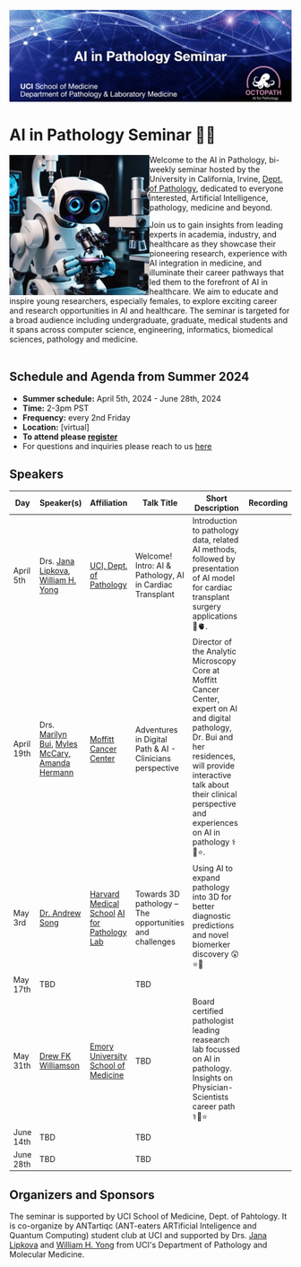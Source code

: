 ![This is an alt text.](/data/SeminarHeader.jpg "This is a sample image.")

# AI in Pathology Seminar 🔬🧬

<img src="data/seminar_logo.jpg" width="250px" align="left" />

Welcome to the AI in Pathology, bi-weekly seminar hosted by the University in California, Irvine, [Dept. of Pathology](https://www.pathology.uci.edu/index.asp/), dedicated to everyone interested, Artificial Intelligence, pathology, medicine and beyond.

Join us to gain insights from leading experts in academia, industry, and healthcare as they showcase their pioneering research, experience with AI integration in medicine, and illuminate their career pathways that led them to the forefront of AI in healthcare. We aim to educate and inspire young researchers, especially females, to explore exciting career and research opportunities in AI and healthcare. The seminar is targeted for a broad audience including undergraduate, graduate, medical students and it spans across computer science, engineering, informatics, biomedical sciences, pathology and medicine.  
<br>

## Schedule and Agenda from Summer 2024

* **Summer schedule:** April 5th, 2024 - June 28th, 2024
* **Time:** 2-3pm PST 
* **Frequency:** every 2nd Friday
* **Location:** [virtual]
* **To attend please [register](https://forms.gle/AFxvbwgS7JeCKuGn8)**
* For questions and inquiries please reach to us [here](mailto:antartiqcpath@gmail.com,jlipkova@hs.uci.edu)


## Speakers
| Day | Speaker(s) | Affiliation | Talk Title | Short Description | Recording |
| ------ | ------ | ------ | ------ | ------ | ------ |
| April 5th   |  Drs. [Jana Lipkova](http://octopath.org/jana.html), [William H. Yong](https://faculty.sites.uci.edu/whyonglab/about-dr-yong/) | [UCI, Dept. of Pathology](https://www.pathology.uci.edu/)| Welcome! Intro: AI & Pathology, AI in Cardiac Transplant | Introduction to pathology data, related AI methods, followed by presentation of AI model for cardiac transplant surgery applications 🔬🫀. | |
| April 19th  | Drs. [Marilyn Bui](https://www.moffitt.org/providers/marilyn-bui/), [Myles McCary](https://www.linkedin.com/in/mylesmccrary/), [Amanda Hermann](https://twitter.com/HerrPath)  | [Moffitt Cancer Center](https://www.moffitt.org/) | Adventures in Digital Path & AI - Clinicians perspective| Director of the Analytic Microscopy Core at Moffitt Cancer Center, expert on AI and digital pathology, Dr. Bui and her residences, will provide interactive talk about their clinical perspective and experiences on AI in pathology ⚕️🔬⭐.| | 
| May 3rd     | [Dr. Andrew Song](https://andrewhsong.wordpress.com/)   | [Harvard Medical School](https://hms.harvard.edu/) [AI for Pathology Lab](https://faisal.ai/) | Towards 3D pathology – The opportunities and challenges | Using AI to expand pathology into 3D for better diagnostic predictions and novel biomerker discovery 😲⭐🔬| | 
| May 17th    | TBD   |  | TBD|
| May 31th    | [Drew FK Williamson](https://www.dfkw.io/)   |  [Emory University School of Medicine](https://med.emory.edu/)|TBD | Board certified pathologist leading reasearch lab focussed on AI in pathology. Insights on Physician-Scientists career path ⚕️🔬⭐|
| June 14th   | TBD   | | TBD |
| June 28th   | TBD   | | TBD |




## Organizers and Sponsors
The seminar is supported by UCI School of Medicine, Dept. of Pahtology. It is co-organize by ANTartiqc (ANT-eaters ARTificial Inteligence and Quantum Computing) student club at UCI and supported by Drs. [Jana Lipkova](http://octopath.org/jana.html) and [William H. Yong](https://faculty.sites.uci.edu/whyonglab/about-dr-yong/) from UCI's Department of Pathology and Molecular Medicine.

